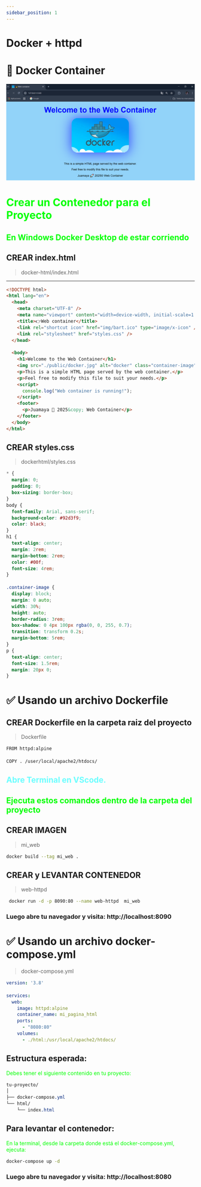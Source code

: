 ```yaml
---
sidebar_position: 1
---
```


# Docker + httpd

# 🐳 Docker Container

!["Pagina Web"](img/docker-html.png)


# <font color="#00ff00" > Crear un Contenedor para el Proyecto</font>
## <font color="#00ff00" >  En Windows Docker Desktop de estar corriendo </font>

## CREAR index.html

> docker-html/index.html

---

```html
<!DOCTYPE html>
<html lang="en">
  <head>
    <meta charset="UTF-8" />
    <meta name="viewport" content="width=device-width, initial-scale=1.0" />
    <title>👉Web container</title>
    <link rel="shortcut icon" href="img/bart.ico" type="image/x-icon" />
    <link rel="stylesheet" href="styles.css" />
  </head>

  <body>
    <h1>Welcome to the Web Container</h1>
    <img src="./public/docker.jpg" alt="docker" class="container-image" />
    <p>This is a simple HTML page served by the web container.</p>
    <p>Feel free to modify this file to suit your needs.</p>
    <script>
      console.log("Web container is running!");
    </script>
    <footer>
      <p>Juamaya 🚀 2025&copy; Web Container</p>
    </footer>
  </body>
</html>
```

## CREAR styles.css

> dockerhtml/styles.css

```css
* {
  margin: 0;
  padding: 0;
  box-sizing: border-box;
}
body {
  font-family: Arial, sans-serif;
  background-color: #92d3f9;
  color: black;
}
h1 {
  text-align: center;
  margin: 2rem;
  margin-bottom: 2rem;
  color: #00f;
  font-size: 4rem;
}

.container-image {
  display: block;
  margin: 0 auto;
  width: 30%;
  height: auto;
  border-radius: 3rem;
  box-shadow: 0 4px 100px rgba(0, 0, 255, 0.7);
  transition: transform 0.2s;
  margin-bottom: 5rem;
}
p {
  text-align: center;
  font-size: 1.5rem;
  margin: 20px 0;
}
```

# ✅ Usando un archivo Dockerfile 

## CREAR Dockerfile en la carpeta raiz del proyecto

>Dockerfile

```bash
FROM httpd:alpine

COPY . /user/local/apache2/htdocs/
```
## <font color="#6bbfe5ff">Abre Terminal en VScode.</font>

## <font color="#00ff00">Ejecuta estos comandos dentro de la carpeta del proyecto</font>

## CREAR IMAGEN
>mi_web

```bash
docker build --tag mi_web .
```

## CREAR y LEVANTAR CONTENEDOR
>web-httpd

```bash
 docker run -d -p 8090:80 --name web-httpd  mi_web
```
###  Luego abre tu navegador y visita: http://localhost:8090



# ✅ Usando un archivo docker-compose.yml

>docker-compose.yml


```yml
version: '3.8'

services:
  web:
    image: httpd:alpine
    container_name: mi_pagina_html
    ports:
      - "8080:80"
    volumes:
      - ./html:/usr/local/apache2/htdocs/

```

## Estructura esperada:
<font color="#00ff00" > Debes tener el siguiente contenido en tu proyecto:</font>
 

```css
tu-proyecto/
│
├── docker-compose.yml
└── html/
    └── index.html
```
## Para levantar el contenedor:
<font color="#00ff00" >En la terminal, desde la carpeta donde está el docker-compose.yml, ejecuta:</font>

```bash
docker-compose up -d
```

###  Luego abre tu navegador y visita: http://localhost:8080